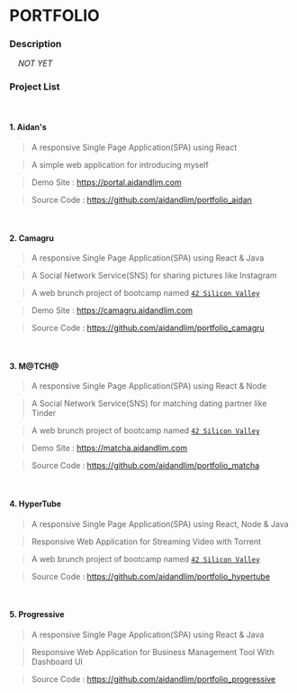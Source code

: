 # PORTFOLIO

### Description

&nbsp;&nbsp;&nbsp;&nbsp;*NOT YET*

### Project List

<br>

#### 1. Aidan's

> A responsive Single Page Application(SPA) using React

> A simple web application for introducing myself

> Demo Site : https://portal.aidandlim.com

> Source Code : https://github.com/aidandlim/portfolio_aidan

<br>

#### 2. Camagru

> A responsive Single Page Application(SPA) using React & Java

> A Social Network Service(SNS) for sharing pictures like Instagram

> A web brunch project of bootcamp named <a href="https://www.42.us.org" target="_blank">`42 Silicon Valley`</a>

> Demo Site : https://camagru.aidandlim.com

> Source Code : https://github.com/aidandlim/portfolio_camagru

<br>

#### 3. M@TCH@

> A responsive Single Page Application(SPA) using React & Node

> A Social Network Service(SNS) for matching dating partner like Tinder

> A web brunch project of bootcamp named <a href="https://www.42.us.org" target="_blank">`42 Silicon Valley`</a>

> Demo Site : https://matcha.aidandlim.com

> Source Code : https://github.com/aidandlim/portfolio_matcha

<br>

#### 4. HyperTube

> A responsive Single Page Application(SPA) using React, Node & Java

> Responsive Web Application for Streaming Video with Torrent

> A web brunch project of bootcamp named <a href="https://www.42.us.org" target="_blank">`42 Silicon Valley`</a>

> Source Code : https://github.com/aidandlim/portfolio_hypertube

<br>

#### 5. Progressive

> A responsive Single Page Application(SPA) using React & Java

> Responsive Web Application for Business Management Tool With Dashboard UI

> Source Code : https://github.com/aidandlim/portfolio_progressive
